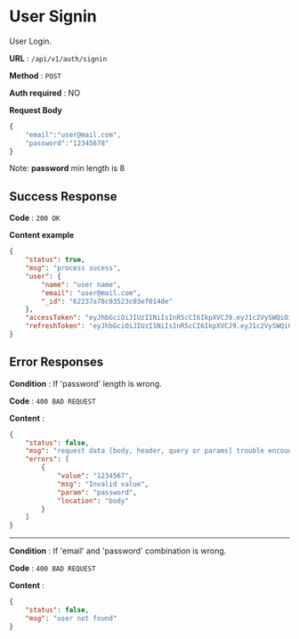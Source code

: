 # User Signin

User Login.

**URL** : `/api/v1/auth/signin`

**Method** : `POST`

**Auth required** : NO

**Request Body**
```javascript
{
    "email":"user@mail.com",
    "password":"12345678"
}
```
Note: **password** min length is 8

## Success Response

**Code** : `200 OK`

**Content example**

```json
{
    "status": true,
    "msg": "process sucess",
    "user": {
        "name": "user name",
        "email": "user@mail.com",
        "_id": "62237a78c03523c03ef014de"
    },
    "accessToken": "eyJhbGciOiJIUzI1NiIsInR5cCI6IkpXVCJ9.eyJ1c2VySWQiOiI2MjIzN2E3OGMwMzUyM2MwM2VmMDE0ZGUiLCJpYXQiOjE2NDY0OTIyODAsImV4cCI6MTY0NjQ5MjM0MH0.-_ZJG7kx_NCiRUTba0h0GodBX57ehuSs_rN17fDfufI",
    "refreshToken": "eyJhbGciOiJIUzI1NiIsInR5cCI6IkpXVCJ9.eyJ1c2VySWQiOiI2MjIzN2E3OGMwMzUyM2MwM2VmMDE0ZGUiLCJpYXQiOjE2NDY0OTIyODAsImV4cCI6MTY0NjQ5NTg4MH0.JvCESJUotnXsSu2AoTEtXTxX2qpi2gbGvghdFM-wuoU"
}
```

## Error Responses

**Condition** : If 'password' length is wrong.

**Code** : `400 BAD REQUEST`

**Content** :

```json
{
    "status": false,
    "msg": "request data [body, header, query or params] trouble encountered",
    "errors": [
        {
            "value": "1234567",
            "msg": "Invalid value",
            "param": "password",
            "location": "body"
        }
    ]
}
```

---

**Condition** : If 'email' and 'password' combination is wrong.

**Code** : `400 BAD REQUEST`

**Content** :

```json
{
    "status": false,
    "msg": "user not found"
}
```